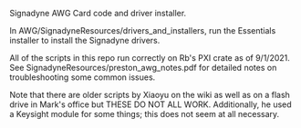 Signadyne AWG Card code and driver installer. 

In AWG/SignadyneResources/drivers_and_installers, run the Essentials installer to install the Signadyne drivers. 

All of the scripts in this repo run correctly on Rb's PXI crate as of 9/1/2021. See SignadyneResources/preston_awg_notes.pdf for detailed notes on troubleshooting some common issues. 

Note that there are older scripts by Xiaoyu on the wiki as well as on a flash drive in Mark's office but THESE DO NOT ALL WORK. Additionally, he used a Keysight module for some things; this does not seem at all necessary.

